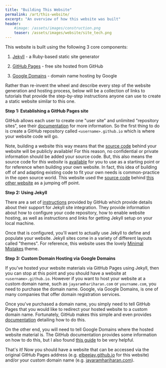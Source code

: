 ```yaml
---
title: "Building This Website"
permalink: /art/this-website/
excerpt: "An overview of how this website was built"
header:
    #image: /assets/images/construction.png
    teaser: /assets/images/website/site_tech.png
---
```


This website is built using the following 3 core components:

1. [Jekyll](https://jekyllrb.com/) - a Ruby-based static site generator

2. [GitHub Pages](https://pages.github.com/) - free site hosted from GitHub

3. [Google Domains](https://domains.google/) - domain name hosting by Google

Rather than re-invent the wheel and describe every step of the website
generation and hosting process, below will be a collection of links to
tutorials that provide the step-by-step instructions anyone can use to
create a static website similar to this one.

**Step 1: Establishing a GitHub Pages site**

GitHub allows each user to create one "user site" and unlimited "repository
sites", see their [documentation](https://docs.github.com/en/free-pro-team@latest/github/working-with-github-pages) for more information.
So the first thing to do is create a GitHub repository called
`<username>.github.io` which is where your website code will go.

Note, building a website this way means that the [source code](https://en.wikipedia.org/wiki/Source_code) behind your website will be publicly available!
For this reason, no confidential or private information should be added your
source code.
But, this also means the source code for *this website* is [available](https://github.com/elbeejay/elbeejay.github.io)
for you to use as a starting point or for reference when building your own
website. In fact, this idea of building off of and adapting existing code to
fit your own needs is common-practice in the open source world.
This website used the [source code](https://github.com/sestus/mikemylonakis.com)
behind [this other website](https://mikemylonakis.com) as a jumping off point.


**Step 2: Using Jekyll**

There are a set of [instructions](https://docs.github.com/en/free-pro-team@latest/github/working-with-github-pages/setting-up-a-github-pages-site-with-jekyll)
provided by GitHub which provide details about their support for Jekyll site
integration.
They provide information about how to configure your code repository, how to
enable website hosting, as well as instructions and links for getting
Jekyll setup on your local machine.

Once that is configured, you'll want to actually use Jekyll to define and
populate your website. Jekyll sites come in a variety of different layouts
called "themes". For reference, this website uses the lovely [Minimal Mistakes](https://mmistakes.github.io/minimal-mistakes/) theme.


**Step 3: Custom Domain Hosting via Google Domains**

If you've hosted your website materials via GitHub Pages using Jekyll, then
you can stop at this point and you should have a website at
`<username>.github.io`. However if you want to host your website at a custom
domain name, such as `jayaramhariharan.com` or `yourname.com`, you need to
purchase the domain name. Google, via Google Domains, is one of many companies
that offer domain registration services.

Once you've purchased a domain name, you simply need to tell GitHub Pages that
you would like to redirect your hosted website to a custom domain name.
Fortunately, GitHub makes this simple and even provides [documentation](https://docs.github.com/en/free-pro-team@latest/github/working-with-github-pages/configuring-a-custom-domain-for-your-github-pages-site)
detailing how to do this.

On the other end, you will need to tell Google Domains where the hosted website
material is. The GitHub documentation provides some information on how to do this,
but I also found [this guide](https://dev.to/trentyang/how-to-setup-google-domain-for-github-pages-1p58)
to be very helpful.

That's it! Now you should have a website that can be accessed via the
original GitHub Pages address (e.g. [elbeejay.github.io](https://elbeejay.github.io)
for this website) and/or your custom domain name (e.g. [jayaramhariharan.com](https://jayaramhariharan.com)).
